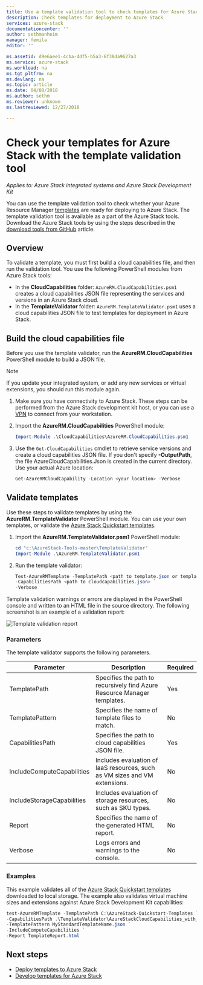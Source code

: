 ```yaml
---
title: Use a template validation tool to check templates for Azure Stack | Microsoft Docs
description: Check templates for deployment to Azure Stack
services: azure-stack
documentationcenter: ''
author: sethmanheim
manager: femila
editor: ''

ms.assetid: d9e6aee1-4cba-4df5-b5a3-6f38da9627a3
ms.service: azure-stack
ms.workload: na
ms.tgt_pltfrm: na
ms.devlang: na
ms.topic: article
ms.date: 04/08/2018
ms.author: sethm
ms.reviewer: unknown
ms.lastreviewed: 12/27/2018

---
```


# Check your templates for Azure Stack with the template validation tool

*Applies to: Azure Stack integrated systems and Azure Stack Development Kit*

You can use the template validation tool to check whether your Azure Resource Manager [templates](azure-stack-arm-templates.md) are ready for deploying to Azure Stack. The template validation tool is available as a part of the Azure Stack tools. Download the Azure Stack tools by using the steps described in the [download tools from GitHub](azure-stack-powershell-download.md) article.

## Overview

To validate a template, you must first build a cloud capabilities file, and then run the validation tool. You use the following PowerShell modules from Azure Stack tools:

- In the **CloudCapabilities** folder: `AzureRM.CloudCapabilities.psm1` creates a cloud capabilities JSON file representing the services and versions in an Azure Stack cloud.
- In the **TemplateValidator** folder: `AzureRM.TemplateValidator.psm1` uses a cloud capabilities JSON file to test templates for deployment in Azure Stack.

## Build the cloud capabilities file

Before you use the template validator, run the **AzureRM.CloudCapabilities** PowerShell module to build a JSON file.

>[!NOTE]
> If you update your integrated system, or add any new services or virtual extensions, you should run this module again.

1. Make sure you have connectivity to Azure Stack. These steps can be performed from the Azure Stack development kit host, or you can use a [VPN](azure-stack-connect-azure-stack.md#connect-to-azure-stack-with-vpn) to connect from your workstation.
2. Import the **AzureRM.CloudCapabilities** PowerShell module:

    ```powershell
    Import-Module .\CloudCapabilities\AzureRM.CloudCapabilities.psm1
    ```

3. Use the `Get-CloudCapabilities` cmdlet to retrieve service versions and create a cloud capabilities JSON file. If you don't specify **-OutputPath**, the file AzureCloudCapabilities.Json is created in the current directory. Use your actual Azure location:

    ```powershell
    Get-AzureRMCloudCapability -Location <your location> -Verbose
    ```

## Validate templates

Use these steps to validate templates by using the **AzureRM.TemplateValidator** PowerShell module. You can use your own templates, or validate the [Azure Stack Quickstart templates](https://github.com/Azure/AzureStack-QuickStart-Templates).

1. Import the **AzureRM.TemplateValidator.psm1** PowerShell module:

    ```powershell
    cd "c:\AzureStack-Tools-master\TemplateValidator"
    Import-Module .\AzureRM.TemplateValidator.psm1
    ```

2. Run the template validator:

    ```powershell
    Test-AzureRMTemplate -TemplatePath <path to template.json or template folder> `
    -CapabilitiesPath <path to cloudcapabilities.json> `
    -Verbose
    ```

Template validation warnings or errors are displayed in the PowerShell console and written to an HTML file in the source directory. The following screenshot is an example of a validation report:

![Template validation report](./media/azure-stack-validate-templates/image1.png)

### Parameters

The template validator supports the following parameters.

| Parameter | Description | Required |
| ----- | -----| ----- |
| TemplatePath | Specifies the path to recursively find Azure Resource Manager templates. | Yes |
| TemplatePattern | Specifies the name of template files to match. | No |
| CapabilitiesPath | Specifies the path to cloud capabilities JSON file. | Yes |
| IncludeComputeCapabilities | Includes evaluation of IaaS resources, such as VM sizes and VM extensions. | No |
| IncludeStorageCapabilities | Includes evaluation of storage resources, such as SKU types. | No |
| Report | Specifies the name of the generated HTML report. | No |
| Verbose | Logs errors and warnings to the console. | No|

### Examples

This example validates all of the [Azure Stack Quickstart templates](https://github.com/Azure/AzureStack-QuickStart-Templates) downloaded to local storage. The example also validates virtual machine sizes and extensions against Azure Stack Development Kit capabilities:

```powershell
test-AzureRMTemplate -TemplatePath C:\AzureStack-Quickstart-Templates `
-CapabilitiesPath .\TemplateValidator\AzureStackCloudCapabilities_with_AddOns_20170627.json `
-TemplatePattern MyStandardTemplateName.json `
-IncludeComputeCapabilities `
-Report TemplateReport.html
```

## Next steps

- [Deploy templates to Azure Stack](azure-stack-arm-templates.md)
- [Develop templates for Azure Stack](azure-stack-develop-templates.md)
